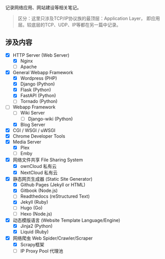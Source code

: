 记录网络应用、网站建设等相关笔记。

> 区分：这里只涉及TCP/IP协议族的最顶层：Application Layer， 即应用层。较底层的TCP、UDP、IP等都在另一篇中记录。

## 涉及内容
- [x] HTTP Server (Web Server)
    - [x] Nginx
    - [ ] Apache
- [x] General Webapp Framework
    - [x] Wordpress (PHP)
    - [x] Django (Python)
    - [x] Flask (Python)
    - [x] FastAPI (Python)
    - [ ] Tornado (Python)
- [ ] Webapp Framework
    - [ ] Wiki Server
        - [ ] Django-wiki (Python)
    - [x] Blog Server
- [x] CGI / WSGI / uWSGI
- [x] Chrome Developer Tools
- [x] Media Server
    - [x] Plex
    - [ ] Emby
- [x] 网络文件共享 File Sharing System
    - [x] ownCloud 私有云
    - [x] NextCloud 私有云
- [x] 静态网页生成器 (Static Site Generator)
    - [x] Github Pages (Jekyll or HTML)
    - [x] Gitbook (Node.js)
    - [ ] Readthedocs (reStructured Text)
    - [x] Jekyll (Ruby)
    - [ ] Hugo (Go)
    - [ ] Hexo (Node.js)
- [x] 动态模版语言 (Website Template Language/Engine)
    - [x] Jinja2 (Python)
    - [x] Liquid (Ruby)
- [x] 网络爬虫 Web Spider/Crawler/Scraper
    - [x] Scrapy框架
    - [ ] IP Proxy Pool 代理池
